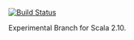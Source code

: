 [![Build Status](https://secure.travis-ci.org/simono/scala-orp.png?branch=scala-2.10)](http://travis-ci.org/simono/scala-orp)

Experimental Branch for Scala 2.10.
